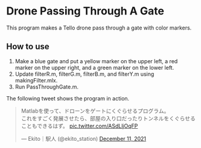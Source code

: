 # Drone Passing Through A Gate
This program makes a Tello drone pass through a gate with color markers.

## How to use
1. Make a blue gate and put a yellow marker on the upper left, a red marker on the upper right, and a green marker on the lower left.
2. Update filterR.m, filterG.m, filterB.m, and filterY.m using makingFilter.mlx.
3. Run PassThroughGate.m.

The following tweet shows the program in action.  
<blockquote class="twitter-tweet"><p lang="ja" dir="ltr">Matlabを使って、ドローンをゲートにくぐらせるプログラム。<br>これをすごく発展させたら、部屋の入り口だったりトンネルをくぐらせることもできるはず。 <a href="https://t.co/ASdLljOqFP">pic.twitter.com/ASdLljOqFP</a></p>&mdash; Ekito｜駅人 (@ekito_station) <a href="https://twitter.com/ekito_station/status/1469552681580900354?ref_src=twsrc%5Etfw">December 11, 2021</a></blockquote>

